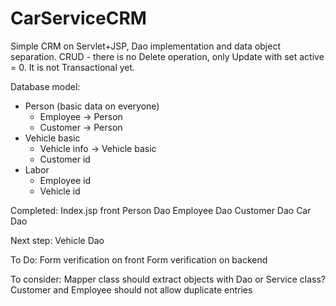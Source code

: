 # CarServiceCRM

Simple CRM on Servlet+JSP, Dao implementation and data object separation.
CRUD - there is no Delete operation, only Update with set active = 0.
It is not Transactional yet.

Database model:
<ul>
<li>Person (basic data on everyone)<ul></li>
<li>Employee -> Person</li>
<li>Customer -> Person</li>
</ul>
<li>Vehicle basic<ul>
<li>Vehicle info -> Vehicle basic</li>
<li>Customer id</li></ul></li>
<li>Labor<ul>
<li>Employee id</li>
<li>Vehicle id</li></ul></li>
</ul>

Completed:
Index.jsp front
Person Dao
Employee Dao
Customer Dao
Car Dao

Next step:
Vehicle Dao

To Do:
Form verification on front
Form verification on backend

To consider:
Mapper class should extract objects with Dao or Service class?
Customer and Employee should not allow duplicate entries